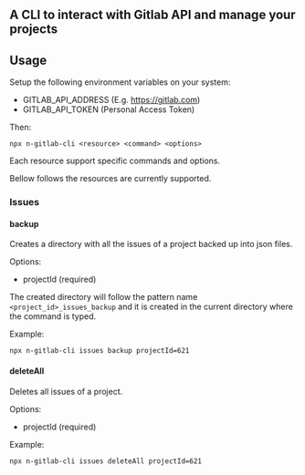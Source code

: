A CLI to interact with Gitlab API and manage your projects
---

## Usage

Setup the following environment variables on your system:

- GITLAB_API_ADDRESS (E.g. https://gitlab.com)
- GITLAB_API_TOKEN (Personal Access Token)

Then:

```
npx n-gitlab-cli <resource> <command> <options>
```

Each resource support specific commands and options.

Bellow follows the resources are currently supported.

### Issues

#### backup

Creates a directory with all the issues of a project backed up into json files.

Options:

- projectId (required)

The created directory will follow the pattern name `<project_id>_issues_backup` and it is created in the current directory where the command is typed.

Example:

```
npx n-gitlab-cli issues backup projectId=621
```

#### deleteAll

Deletes all issues of a project.

Options:

- projectId (required)

Example:

```
npx n-gitlab-cli issues deleteAll projectId=621
```

